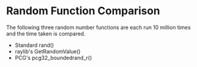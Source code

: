 # Random Function Comparison

The following three random number functions are each run 10 million times and the time taken is compared.

- Standard rand()
- raylib's GetRandomValue()
- PCG's pcg32_boundedrand_r()
